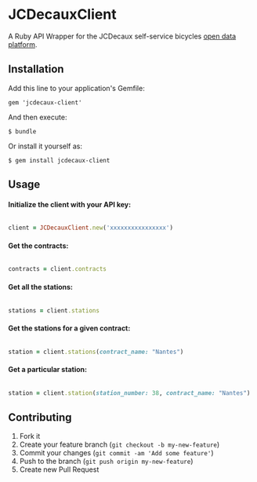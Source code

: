 # JCDecauxClient

A Ruby API Wrapper for the JCDecaux self-service bicycles [open data platform](https://developer.jcdecaux.com).

## Installation

Add this line to your application's Gemfile:

    gem 'jcdecaux-client'

And then execute:

    $ bundle

Or install it yourself as:

    $ gem install jcdecaux-client

## Usage

#### Initialize the client with your API key:

``` ruby

client = JCDecauxClient.new('xxxxxxxxxxxxxxxx')

```

#### Get the contracts:

``` ruby

contracts = client.contracts

```

#### Get all the stations:

``` ruby

stations = client.stations

```

#### Get the stations for a given contract:

``` ruby

station = client.stations(contract_name: "Nantes")

```

#### Get a particular station:

``` ruby

station = client.station(station_number: 38, contract_name: "Nantes")

```



## Contributing

1. Fork it
2. Create your feature branch (`git checkout -b my-new-feature`)
3. Commit your changes (`git commit -am 'Add some feature'`)
4. Push to the branch (`git push origin my-new-feature`)
5. Create new Pull Request
